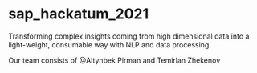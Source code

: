 # sap_hackatum_2021
Transforming complex insights coming from high dimensional data into a light-weight, consumable way with NLP and data processing

Our team consists of @Altynbek Pirman and Temirlan Zhekenov

